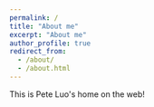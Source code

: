 ```yaml
---
permalink: /
title: "About me"
excerpt: "About me"
author_profile: true
redirect_from: 
  - /about/
  - /about.html
---
```


This is Pete Luo's home on the web!